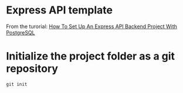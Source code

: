 # Express API template

From the turorial: [How To Set Up An Express API Backend Project With PostgreSQL](https://www.smashingmagazine.com/2020/04/express-api-backend-project-postgresql/)

# Initialize the project folder as a git repository
`git init`